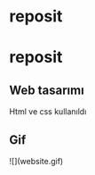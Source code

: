 # reposit
# reposit
<h2>Web tasarımı</h2>
    <p>Html ve css kullanıldı</p>
    <h2>Gif</h2>
    ![](website.gif)